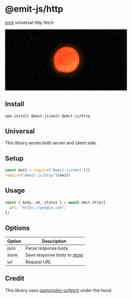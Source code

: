 # @emit-js/http

[emit](https://github.com/emit-js/emit#readme) universal http fetch

![http](http.gif)

## Install

```bash
npm install @emit-js/emit @emit-js/http
```

## Universal

This library works both server and client side.

## Setup

```js
const emit = require("@emit-js/emit")()
require("@emit-js/http")(emit)
```

## Usage

```js
const { body, ok, status } = await emit.http({
  url: "https://google.com",
})
```

## Options

| Option | Description                                                     |
| ------ | --------------------------------------------------------------- |
| json   | Parse response body                                             |
| store  | Save response body to [store](https://github.com/emit-js/store) |
| url    | Request URL                                                     |

## Credit

This library uses [isomorphic-unfetch](https://github.com/developit/unfetch/tree/master/packages/isomorphic-unfetch) under the hood.
